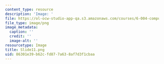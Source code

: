 ```yaml
---
content_type: resource
description: 'Image: '
file: https://ol-ocw-studio-app-qa.s3.amazonaws.com/courses/6-004-computation-structures-spring-2017/86301e39b62cfd877a638af7d3f1cbaa_Slide11.png
file_type: image/png
image_metadata:
  caption: ''
  credit: ''
  image-alt: ''
resourcetype: Image
title: Slide11.png
uid: 86301e39-b62c-fd87-7a63-8af7d3f1cbaa
---
```

